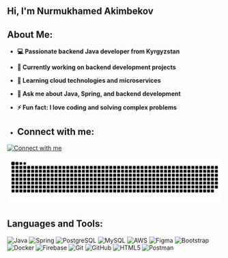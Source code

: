 ## Hi, I'm Nurmukhamed Akimbekov

## About Me:
- **💻 Passionate backend Java developer from Kyrgyzstan**
- **🔧 Currently working on backend development projects**
- **🚀 Learning cloud technologies and microservices**
- **💬 Ask me about Java, Spring, and backend development**
- **⚡ Fun fact: I love coding and solving complex problems**

- ## Connect with me:
[![Connect with me](https://img.shields.io/badge/Click%20here%20to%20connect%20%F0%9F%93%A3-0077B5?style=for-the-badge&logo=linkedin&logoColor=white)](http://rb.gy/4u4po5)

![snake gif](https://github.com/Platane/snk/raw/output/github-contribution-grid-snake-dark.svg)


## Languages and Tools:
![Java](https://img.shields.io/badge/Java-007396?style=for-the-badge&logo=java&logoColor=white)
![Spring](https://img.shields.io/badge/Spring-6DB33F?style=for-the-badge&logo=spring&logoColor=white)
![PostgreSQL](https://img.shields.io/badge/PostgreSQL-336791?style=for-the-badge&logo=postgresql&logoColor=white)
![MySQL](https://img.shields.io/badge/MySQL-4479A1?style=for-the-badge&logo=mysql&logoColor=white)
![AWS](https://img.shields.io/badge/AWS-FF9900?style=for-the-badge&logo=amazon-aws&logoColor=white)
![Figma](https://img.shields.io/badge/Figma-00C4CC?style=for-the-badge&logo=figma&logoColor=white)
![Bootstrap](https://img.shields.io/badge/Bootstrap-563D7C?style=for-the-badge&logo=bootstrap&logoColor=white)
![Docker](https://img.shields.io/badge/Docker-2496ED?style=for-the-badge&logo=docker&logoColor=white)
![Firebase](https://img.shields.io/badge/Firebase-FFCA28?style=for-the-badge&logo=firebase&logoColor=black)
![Git](https://img.shields.io/badge/Git-F05032?style=for-the-badge&logo=git&logoColor=white)
![GitHub](https://img.shields.io/badge/GitHub-181717?style=for-the-badge&logo=github&logoColor=white)
![HTML5](https://img.shields.io/badge/HTML5-E34F26?style=for-the-badge&logo=html5&logoColor=white)
![Postman](https://img.shields.io/badge/Postman-FF6C37?style=for-the-badge&logo=postman&logoColor=white)



